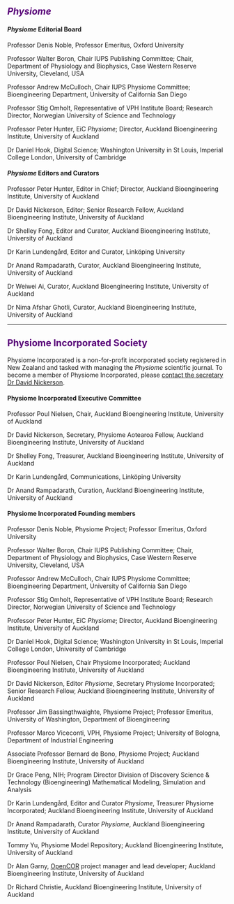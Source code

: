 <html>
    <head>
        <title>Editorial Board</title>
    </head>
</html>
<!-- Title: Editorial Board -->
<!-- Slug: editorial-board -->

<!-- ### __*Physiome*__ -->
<h2 style="color:#580078"><i>Physiome</i></strong></h2>

#### *Physiome* Editorial Board
Professor Denis Noble, Professor Emeritus, Oxford University

Professor Walter Boron, Chair IUPS Publishing Committee; Chair, Department of Physiology and Biophysics, Case Western Reserve University, Cleveland, USA

Professor Andrew McCulloch, Chair IUPS Physiome Committee; Bioengineering Department, University of California San Diego

Professor Stig Omholt, Representative of VPH Institute Board; Research Director, Norwegian University of Science and Technology

Professor Peter Hunter, EiC *Physiome*; Director, Auckland Bioengineering Institute, University of Auckland

Dr Daniel Hook, Digital Science; Washington University in St Louis, Imperial College London, University of Cambridge

#### *Physiome* Editors and Curators
Professor Peter Hunter, Editor in Chief; Director, Auckland Bioengineering Institute, University of Auckland

Dr David Nickerson, Editor; Senior Research Fellow, Auckland Bioengineering Institute, University of Auckland

Dr Shelley Fong, Editor and Curator, Auckland Bioengineering Institute, University of Auckland

Dr Karin Lundengård, Editor and Curator, Linköping University

Dr Anand Rampadarath, Curator, Auckland Bioengineering Institute, University of Auckland

Dr Weiwei Ai, Curator, Auckland Bioengineering Institute, University of Auckland

Dr Nima Afshar Ghotli, Curator, Auckland Bioengineering Institute, University of Auckland

***
<!-- ### __Physiome Incorporated Society__ -->
<h2 style="color:#580078">Physiome Incorporated Society</h2>

Physiome Incorporated is a non-for-profit incorporated society registered in New Zealand and tasked with managing the *Physiome* scientific journal. To become a member of Physiome Incorporated, please <a href = "mailto:d.nickerson@auckland.ac.nz?subject=Enquiry regarding membership of the Physiome Incorporated Society">contact the secretary Dr David Nickerson</a>.

#### Physiome Incorporated Executive Committee
Professor Poul Nielsen, Chair, Auckland Bioengineering Institute, University of Auckland

Dr David Nickerson, Secretary, Physiome Aotearoa Fellow, Auckland Bioengineering Institute, University of Auckland

Dr Shelley Fong, Treasurer, Auckland Bioengineering Institute, University of Auckland

Dr Karin Lundengård, Communications, Linköping University

Dr Anand Rampadarath, Curation, Auckland Bioengineering Institute, University of Auckland

#### Physiome Incorporated Founding members
Professor Denis Noble, Physiome Project; Professor Emeritus, Oxford University

Professor Walter Boron, Chair IUPS Publishing Committee; Chair, Department of Physiology and Biophysics, Case Western Reserve University, Cleveland, USA

Professor Andrew McCulloch, Chair IUPS Physiome Committee; Bioengineering Department, University of California San Diego

Professor Stig Omholt, Representative of VPH Institute Board; Research Director, Norwegian University of Science and Technology

Professor Peter Hunter, EiC *Physiome*; Director, Auckland Bioengineering Institute, University of Auckland

Dr Daniel Hook, Digital Science; Washington University in St Louis, Imperial College London, University of Cambridge

Professor Poul Nielsen, Chair Physiome Incorporated; Auckland Bioengineering Institute, University of Auckland

Dr David Nickerson, Editor *Physiome*, Secretary Physiome Incorporated; Senior Research Fellow, Auckland Bioengineering Institute, University of Auckland

Professor Jim Bassingthwaighte, Physiome Project;  Professor Emeritus, University of Washington, Department of Bioengineering

Professor Marco Viceconti, VPH, Physiome Project; University of Bologna, Department of Industrial Engineering

Associate Professor Bernard de Bono, Physiome Project; Auckland Bioengineering Institute, University of Auckland

Dr Grace Peng, NIH; Program Director Division of Discovery Science & Technology (Bioengineering) Mathematical Modeling, Simulation and Analysis

Dr Karin Lundengård, Editor and Curator *Physiome*, Treasurer Physiome Incorporated; Auckland Bioengineering Institute, University of Auckland

Dr Anand Rampadarath, Curator *Physiome*, Auckland Bioengineering Institute, University of Auckland

Tommy Yu, Physiome Model Repository; Auckland Bioengineering Institute, University of Auckland

Dr Alan Garny, <a href="https://opencor.ws/" target="_blank" rel="noopener noreferrer">OpenCOR</a> project manager and lead developer; Auckland Bioengineering Institute, University of Auckland

Dr Richard Christie, Auckland Bioengineering Institute, University of Auckland
